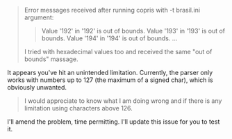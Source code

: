 > Error messages received after running copris with -t brasil.ini argument:
>
> > Value '192' in '192' is out of bounds.
> > Value '193' in '193' is out of bounds.
> > Value '194' in '194' is out of bounds.
> > ...
>
> I tried with hexadecimal values too and received the same "out of bounds" massage.

It appears you've hit an unintended limitation. Currently, the parser only works with numbers up to 127 (the maximum of a signed char), which is obviously unwanted.

> I would appreciate to know what I am doing wrong and if there is any limitation using characters above 126.

I'll amend the problem, time permitting. I'll update this issue for you to test it.

